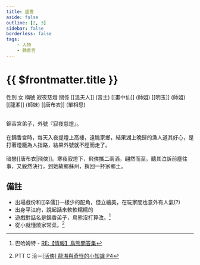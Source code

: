 ```yaml
---
title: 盛雪
aside: false
outline: [2, 3]
sidebar: false
borderless: false
tags:
    - 人物
    - 錦香宮
---
```


# {{ $frontmatter.title }}

<ChTabs position="bottom">
	<ChTab title="盛雪">
		<Ch src='/images/characters/other12/normal.webp' position='right'/>
		<ChName nameZh='盛雪' nameEn='Sheng Xue' position='right' />
		<ChTable>
			<ChTr>
				<ChTd isTitle=true>
					性別
				</ChTd>
				<ChTd>
					女
				</ChTd>
			</ChTr>
			<ChTr>
				<ChTd isTitle=true>
					稱號
				</ChTd>
				<ChTd>
					寂夜慈燈
				</ChTd>
			</ChTr>
			<ChTr>
				<ChTd isTitle=true position='center'>
					關係
				</ChTd>
			</ChTr>
			<ChTr>
				<ChTd position='center'>  
					[[溫夫人]] (宮主)
				</ChTd>
			</ChTr>
			<ChTr>
				<ChTd position='center'>
					[[畫中仙]] (師姐)
				</ChTd>
			</ChTr>
			<ChTr>
				<ChTd position='center'>
					[[明玉]] (師姐)
				</ChTd>
			</ChTr>
			<ChTr>
				<ChTd position='center'>
					[[龍湘]] (師妹)
				</ChTd>
			</ChTr>
			<ChTr>
				<ChTd position='center'>
					[[唐布衣]] (單相思)
				</ChTd>
			</ChTr>
		</ChTable>
	</ChTab>
</ChTabs>
<br><br>

錦香宮弟子，外號『寂夜慈燈』。
<br><br>
在錦香宮時，每天入夜提燈上高樓，遠眺家鄉，結果湖上晚歸的漁人道其好心，是打著燈籠為人指路，結果外號就不脛而走了。
<br><br>
暗戀[[唐布衣|飛俠]]。寒夜寂燈下，飛俠攜二兩酒，翩然而至。聽其泣訴前塵往事，又毅然決行，到她故鄉蘇州，捎回一抔家鄉土。

## 備註

-   出場戲份和[[辛儒]]一樣少的配角，但立繪美，在玩家間也意外有人氣(?)
-   出身平江府，說起話來軟軟糯糯的
-   遊戲對話名是錦香弟子，鳥熊沒打算改。[^1]
-   從小就懂燒家常菜。[^2]

[^1]: 巴哈姆特 - [RE:【情報】鳥熊問答集](https://forum.gamer.com.tw/Co.php?bsn=73317&sn=12029)
[^2]: PTT C 洽－[\[活俠\] 龍湘與奇怪的小知識 P4](https://www.ptt.cc/bbs/C_Chat/M.1729423145.A.69F.html)
